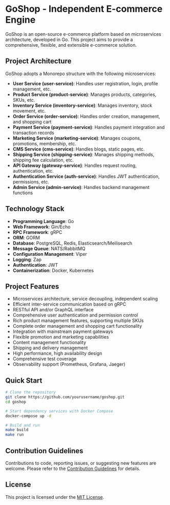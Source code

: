# GoShop - Independent E-commerce Engine

GoShop is an open-source e-commerce platform based on microservices architecture, developed in Go. This project aims to provide a comprehensive, flexible, and extensible e-commerce solution.

## Project Architecture

GoShop adopts a Monorepo structure with the following microservices:

- **User Service (user-service)**: Handles user registration, login, profile management, etc.
- **Product Service (product-service)**: Manages products, categories, SKUs, etc.
- **Inventory Service (inventory-service)**: Manages inventory, stock movement, etc.
- **Order Service (order-service)**: Handles order creation, management, and shopping cart
- **Payment Service (payment-service)**: Handles payment integration and transaction records
- **Marketing Service (marketing-service)**: Manages coupons, promotions, membership, etc.
- **CMS Service (cms-service)**: Handles blogs, static pages, etc.
- **Shipping Service (shipping-service)**: Manages shipping methods, shipping fee calculation, etc.
- **API Gateway (gateway-service)**: Handles request routing, authentication, etc.
- **Authentication Service (auth-service)**: Handles JWT authentication, permissions, etc.
- **Admin Service (admin-service)**: Handles backend management functions

## Technology Stack

- **Programming Language**: Go
- **Web Framework**: Gin/Echo
- **RPC Framework**: gRPC
- **ORM**: GORM
- **Database**: PostgreSQL, Redis, Elasticsearch/Meilisearch
- **Message Queue**: NATS/RabbitMQ
- **Configuration Management**: Viper
- **Logging**: Zap
- **Authentication**: JWT
- **Containerization**: Docker, Kubernetes

## Project Features

- Microservices architecture, service decoupling, independent scaling
- Efficient inter-service communication based on gRPC
- RESTful API and/or GraphQL interface
- Comprehensive user authentication and permission control
- Rich product management features, supporting multiple SKUs
- Complete order management and shopping cart functionality
- Integration with mainstream payment gateways
- Flexible promotion and marketing capabilities
- Content management functionality
- Shipping and delivery management
- High performance, high availability design
- Comprehensive test coverage
- Observability support (Prometheus, Grafana, Jaeger)

## Quick Start

```bash
# Clone the repository
git clone https://github.com/yourusername/goshop.git
cd goshop

# Start dependency services with Docker Compose
docker-compose up -d

# Build and run
make build
make run
```

## Contribution Guidelines

Contributions to code, reporting issues, or suggesting new features are welcome. Please refer to the [Contribution Guidelines](CONTRIBUTING.md) for details.

## License

This project is licensed under the [MIT License](LICENSE).
